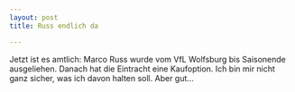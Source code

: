 ```yaml
---
layout: post
title: Russ endlich da

---
```


Jetzt ist es amtlich: Marco Russ wurde vom VfL Wolfsburg bis Saisonende ausgeliehen. Danach hat die Eintracht eine Kaufoption. Ich bin mir nicht ganz sicher, was ich davon halten soll. Aber gut...


